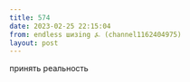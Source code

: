 ```yaml
---
title: 574
date: 2023-02-25 22:15:04
from: endless шизing ⍼ (channel1162404975)
layout: post
---
```


принять реальность
